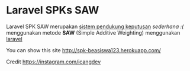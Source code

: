 # Laravel SPKs SAW
Laravel SPK SAW merupakan [sistem pendukung keputusan](https://id.wikipedia.org/wiki/Sistem_pendukung_keputusan) *sederhana :(* menggunakan metode **SAW** (Simple Additive Weighting) menggunakan [laravel](https://laravel.com) 

You can show this site http://spk-beasiswa123.herokuapp.com/

Credit https://instagram.com/icangdev
